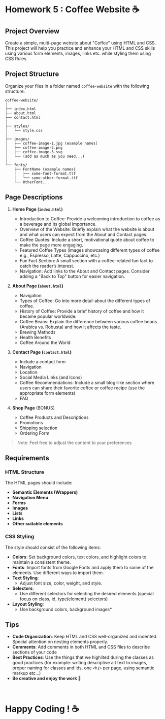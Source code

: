 # Homework 5 : Coffee Website ☕

## Project Overview
Create a simple, multi-page website about "Coffee" using HTML and CSS. This project will help you practice and enhance your HTML and CSS skills using various form elements, images, links etc. while styling them using CSS Rules.

## Project Structure

Organize your files in a folder named `coffee-website` with the following structure:

```
coffee-website/
│
├── index.html
├── about.html
├── contact.html
|
├── styles/
│   └── style.css
|   
├── images/
│   ├── coffee-image-1.jpg (example names)
│   ├── coffee-image-2.png
│   ├── coffee-image-3.svg
│   └── (add as much as you need...)
|
└── fonts/
    ├── FontName (example names)
    |   ├── some-font-format.ttf
    |   └── some-other-format.ttf
    └── OtherFont...
```

## Page Descriptions

1. **Home Page (`index.html`)**  
   - Introduction to Coffee: Provide a welcoming introduction to coffee as a beverage and its global importance.
   - Overview of the Website: Briefly explain what the website is about and what users can expect from the About and Contact pages.
   - Coffee Quotes: Include a short, motivational quote about coffee to make the page more engaging.
   - Featured Coffee Types (images showcasing different types of coffee e.g., Espresso, Latte, Cappuccino, etc.)
   - Fun Fact Section: A small section with a coffee-related fun fact to catch the reader’s interest.
   - Navigation: Add links to the About and Contact pages. Consider adding a "Back to Top" button for easier navigation.

2. **About Page (`about.html`)**  
   - Navigation
   - Types of Coffee: Go into more detail about the different types of coffee.
   - History of Coffee: Provide a brief history of coffee and how it became popular worldwide.
   - Coffee Beans: Explain the difference between various coffee beans (Arabica vs. Robusta) and how it affects the taste.
   - Brewing Methods
   - Health Benefits
   - Coffee Around the World

3. **Contact Page (`contact.html`)**  
   - Include a contact form
   - Navigation 
   - Location
   - Social Media Links (and Icons)
   - Coffee Recommendations: Include a small blog-like section where users can share their favorite coffee or coffee recipe (use the appropriate form elements)
   - FAQ

4. **Shop Page** (BONUS)
    - Coffee Products and Descriptions
    - Promotions
    - Shipping selection
    - Ordering Form

> Note: Feel free to adjust the content to your preferences

## Requirements

### HTML Structure

The HTML pages should include:

- **Semantic Elements (Wrappers)**
- **Navigation Menu**
- **Forms**
- **Images**
- **Lists**
- **Links**
- **Other suitable elements**

### CSS Styling

The style should consist of the following items:

- **Colors**: Set background colors, text colors, and highlight colors to maintain a consistent theme.
- **Fonts**: Import fonts from Google Fonts and apply them to some of the elements. Use different ways to import them.
- **Text Styling**:
  - Adjust font size, color, weight, and style.
- **Selectors**:
  - Use different selectors for selecting the desired elements (special focus on class, id, type(element) selectors)
- **Layout Styling**:
  - Use background colors, background images*

## Tips

- **Code Organization**: Keep HTML and CSS well-organized and indented. Special attention on nesting elements properly.
- **Comments**: Add comments in both HTML and CSS files to describe sections of your code
- **Best Practices**: Use the things that we highlited during the classes as good practices (for example: writing descriptive alt text to images, proper naming for classes and ids, one `<h1>` per page, using semantic markup etc...)
- **Be creative and enjoy the work 🙂**

<br>

# Happy Coding ! ☕
 
